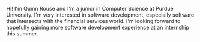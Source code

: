 Hi! I'm Quinn Rouse and I'm a junior in Computer Science at Purdue University. I'm very interested in software development, especially software that intersects with the financial services world.
I'm looking forward to hopefully gaining more software development experience at an internship this summer. 

<!---
lsqrouse/lsqrouse is a ✨ special ✨ repository because its `README.md` (this file) appears on your GitHub profile.
You can click the Preview link to take a look at your changes.
--->
